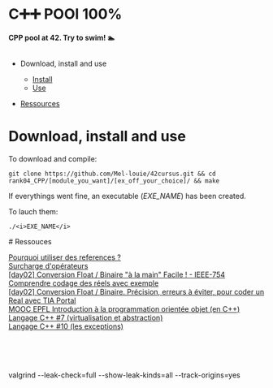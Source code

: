 # C➕➕ POOl 100%

<b>CPP pool at 42. Try to swim! 🏊</b>

<img src=""
     alt="">

- Download, install and use
	- <a href="#instal">Install</a>
	- <a href="#play">Use</a>

-  <a href="#ressources">Ressources</a>


# Download, install and use

<div id=instal></div></a>To download and compile:

```git clone https://github.com/Mel-louie/42cursus.git && cd rank04_CPP/[module_you_want]/[ex_off_your_choice]/ && make```

If everythings went fine, an executable (<i>EXE_NAME</i>) has been created.

<div id=play></div>To lauch them:

```./<i>EXE_NAME</i>```

<div id=ressources></div># Ressouces


<a href="https://fr.wikibooks.org/wiki/Programmation_C%2B%2B/Les_r%C3%A9f%C3%A9rences#Pourquoi_utiliser_une_r%C3%A9f%C3%A9rence_?">Pourquoi utiliser des references ?</a><br />
<a href="https://www.youtube.com/watch?v=ipEiSEqY8lY">Surcharge d'opérateurs</a><br />
<a href="https://www.youtube.com/watch?v=QebXGpNHF7I">[day02] Conversion Float / Binaire "à la main" Facile ! - IEEE-754 Comprendre codage des réels avec exemple</a><br />
<a href="https://www.youtube.com/watch?v=37sDEj5iMXo">[day02] Conversion Float / Binaire. Précision, erreurs à éviter, pour coder un Real avec TIA Portal</a><br />
<a href="https://www.youtube.com/channel/UClwtSrNs_BCRHGs_ZSg4GbQ/playlists">MOOC EPFL Introduction à la programmation orientée objet (en C++)</a><br />
<a href="https://www.youtube.com/watch?v=D12gsVK1y6g">Langage C++ #7 (virtualisation et abstraction)</a><br />
<a href="https://www.youtube.com/watch?v=P8m4xqBcuos">Langage C++ #10 (les exceptions)</a><br />

<a href=""></a><br />
<a href=""></a><br />
<a href=""></a><br />

valgrind --leak-check=full --show-leak-kinds=all --track-origins=yes
